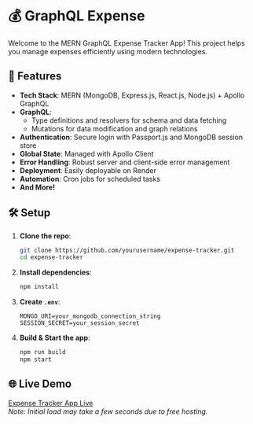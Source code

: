 # 💰 GraphQL Expense 

Welcome to the MERN GraphQL Expense Tracker App! This project helps you manage expenses efficiently using modern technologies.

## 🚀 Features

- **Tech Stack**: MERN (MongoDB, Express.js, React.js, Node.js) + Apollo GraphQL
- **GraphQL**:
  - Type definitions and resolvers for schema and data fetching
  - Mutations for data modification and graph relations
- **Authentication**: Secure login with Passport.js and MongoDB session store
- **Global State**: Managed with Apollo Client
- **Error Handling**: Robust server and client-side error management
- **Deployment**: Easily deployable on Render
- **Automation**: Cron jobs for scheduled tasks
- **And More!**

## 🛠️ Setup

1. **Clone the repo**:
   ```bash
   git clone https://github.com/yourusername/expense-tracker.git
   cd expense-tracker
   ```

2. **Install dependencies**:
   ```bash
   npm install
   ```

3. **Create `.env`**:
   ```env
   MONGO_URI=your_mongodb_connection_string
   SESSION_SECRET=your_session_secret
   ```

4. **Build & Start the app**:
   ```bash
   npm run build
   npm start
   ```

## 🌐 Live Demo

[Expense Tracker App Live]([Link] (https://graphqls.onrender.com/))  
*Note: Initial load may take a few seconds due to free hosting.*
